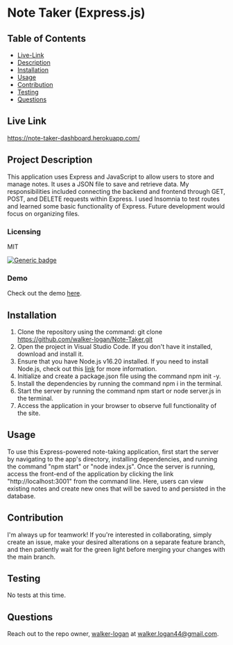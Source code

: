 # Note Taker (Express.js)

## Table of Contents

- [Live-Link](#live-link)
- [Description](#project-description)
- [Installation](#installation)
- [Usage](#usage)
- [Contribution](#contribution)
- [Testing](#testing)
- [Questions](#questions)

## Live Link

https://note-taker-dashboard.herokuapp.com/

## Project Description

This application uses Express and JavaScript to allow users to store and manage notes. It uses a JSON file to save and retrieve data. My responsibilities included connecting the backend and frontend through GET, POST, and DELETE requests within Express. I used Insomnia to test routes and learned some basic functionality of Express. Future development would focus on organizing files.

### Licensing

MIT

[![Generic badge](https://img.shields.io/badge/License-MIT-green.svg)](https://choosealicense.com/licenses/mit/.)

### Demo

Check out the demo [here](https://drive.google.com/file/d/1PDutySSqJxJKxHQAGimmcHuPWWj7qpai/view).

## Installation

1. Clone the repository using the command: git clone https://github.com/walker-logan/Note-Taker.git
2. Open the project in Visual Studio Code. If you don't have it installed, download and install it.
3. Ensure that you have Node.js v16.20 installed. If you need to install Node.js, check out this [link](https://nodejs.org/en/download) for more information.
4. Initialize and create a package.json file using the command npm init -y.
5. Install the dependencies by running the command npm i in the terminal.
6. Start the server by running the command npm start or node server.js in the terminal.
7. Access the application in your browser to observe full functionality of the site.

## Usage

To use this Express-powered note-taking application, first start the server by navigating to the app's directory, installing dependencies, and running the command "npm start" or "node index.js". Once the server is running, access the front-end of the application by clicking the link "http://localhost:3001" from the command line. Here, users can view existing notes and create new ones that will be saved to and persisted in the database.

## Contribution

I'm always up for teamwork! If you're interested in collaborating, simply create an issue, make your desired alterations on a separate feature branch, and then patiently wait for the green light before merging your changes with the main branch.

## Testing

No tests at this time.

## Questions

Reach out to the repo owner, [walker-logan](https://github.com/walker-logan) at walker.logan44@gmail.com.
